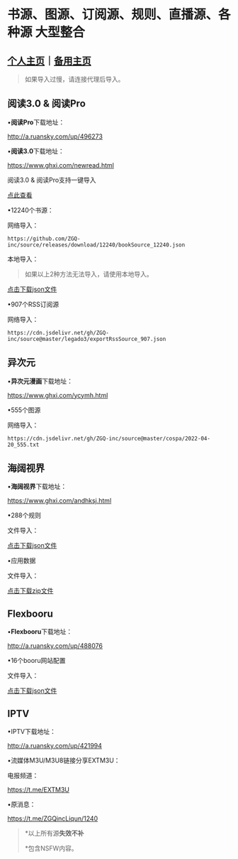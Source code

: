 # 书源、图源、订阅源、规则、直播源、各种源 大型整合

## [个人主页](https://zgq-inc.github.io/homepage/)｜[备用主页](https://zgq-inc.github.io/ZGQ-inc/)

> 如果导入过慢，请连接代理后导入。
## 阅读3.0 & 阅读Pro

•**阅读Pro**下载地址：

http://a.ruansky.com/up/496273

•**阅读3.0**下载地址：

https://www.ghxi.com/newread.html

阅读3.0 & 阅读Pro支持一键导入

[点此查看](https://zgq-inc.github.io/source/import.html)

•12240个书源：

网络导入：

`https://github.com/ZGQ-inc/source/releases/download/12240/bookSource_12240.json`

本地导入：

> 如果以上2种方法无法导入，请使用本地导入。

[点击下载json文件](https://github.com/ZGQ-inc/source/releases/download/12240/bookSource_12240.json)

•907个RSS订阅源

网络导入：

`https://cdn.jsdelivr.net/gh/ZGQ-inc/source@master/legado3/exportRssSource_907.json`

## 异次元

•**异次元漫画**下载地址：

https://www.ghxi.com/ycymh.html

•555个图源

网络导入：

`https://cdn.jsdelivr.net/gh/ZGQ-inc/source@master/cospa/2022-04-20_555.txt`

## 海阔视界

•**海阔视界**下载地址：

https://www.ghxi.com/andhksj.html

•288个规则

文件导入：

[点击下载json文件](https://github.com/ZGQ-inc/source/releases/download/288/share-home-rules_288.json)

•应用数据

文件导入：

[点击下载zip文件](https://github.com/ZGQ-inc/source/releases/download/288/hiker_data.zip)

## Flexbooru

•**Flexbooru**下载地址：

http://a.ruansky.com/up/488076

•16个booru网站配置

文件导入：

[点击下载json文件](https://github.com/ZGQ-inc/source/releases/download/16/boorus_16.json)

## IPTV

•IPTV下载地址：

http://a.ruansky.com/up/421994

•流媒体M3U/M3U8链接分享EXTM3U：

电报频道：

https://t.me/EXTM3U

•原消息：

https://t.me/ZGQincLiqun/1240

> *以上所有源**失效不补**
> 
> *包含NSFW内容。